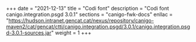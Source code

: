 +++
date        = "2021-12-13"
title       = "Codi font"
description = "Codi font canigo.integration.psgd 3.0.1"
sections    = "canigo-fwk-docs"
enllac		= "https://hudson.intranet.gencat.cat/nexus/repository/canigo-maven2/cat/gencat/ctti/canigo.integration.psgd/3.0.1/canigo.integration.psgd-3.0.1-sources.jar"
weight		= 1
+++
